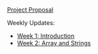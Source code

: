 
[Project Proposal](ProjectProposal.md)

Weekly Updates: 

* [Week 1: Introduction](week1.md)
* [Week 2: Array and Strings](week2.md)

   

